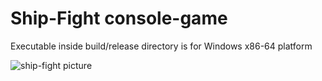 # Ship-Fight console-game

Executable inside build/release directory is for Windows x86-64 platform

![ship-fight picture](./ship_fight.jpg)
